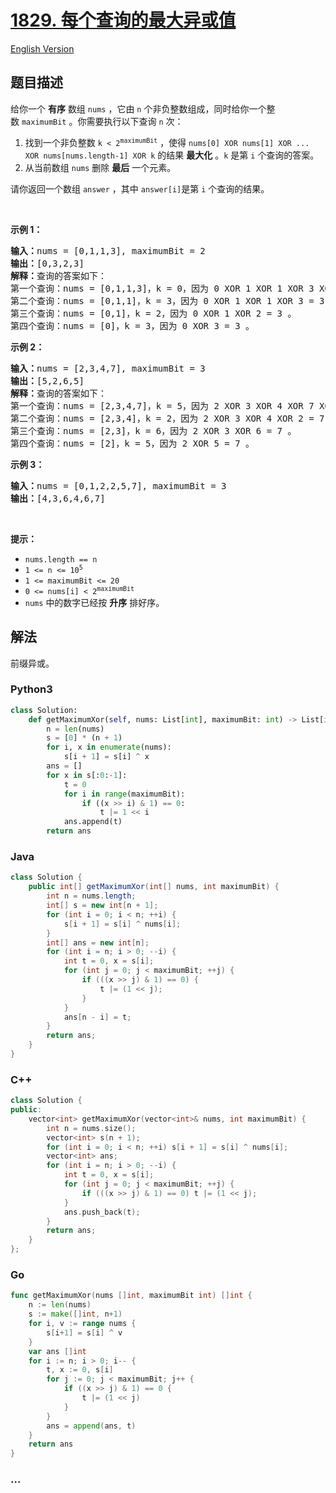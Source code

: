 # [1829. 每个查询的最大异或值](https://leetcode.cn/problems/maximum-xor-for-each-query)

[English Version](/solution/1800-1899/1829.Maximum%20XOR%20for%20Each%20Query/README_EN.md)

## 题目描述

<!-- 这里写题目描述 -->

<p>给你一个 <strong>有序</strong> 数组 <code>nums</code> ，它由 <code>n</code> 个非负整数组成，同时给你一个整数 <code>maximumBit</code> 。你需要执行以下查询 <code>n</code> 次：</p>

<ol>
	<li>找到一个非负整数 <code>k < 2<sup>maximumBit</sup></code> ，使得 <code>nums[0] XOR nums[1] XOR ... XOR nums[nums.length-1] XOR k</code> 的结果 <strong>最大化</strong> 。<code>k</code> 是第 <code>i</code> 个查询的答案。</li>
	<li>从当前数组 <code>nums</code> 删除 <strong>最后</strong> 一个元素。</li>
</ol>

<p>请你返回一个数组 <code>answer</code> ，其中<em> </em><code>answer[i]</code>是第 <code>i</code> 个查询的结果。</p>

<p> </p>

<p><strong>示例 1：</strong></p>

<pre>
<b>输入：</b>nums = [0,1,1,3], maximumBit = 2
<b>输出：</b>[0,3,2,3]
<b>解释：</b>查询的答案如下：
第一个查询：nums = [0,1,1,3]，k = 0，因为 0 XOR 1 XOR 1 XOR 3 XOR 0 = 3 。
第二个查询：nums = [0,1,1]，k = 3，因为 0 XOR 1 XOR 1 XOR 3 = 3 。
第三个查询：nums = [0,1]，k = 2，因为 0 XOR 1 XOR 2 = 3 。
第四个查询：nums = [0]，k = 3，因为 0 XOR 3 = 3 。
</pre>

<p><strong>示例 2：</strong></p>

<pre>
<b>输入：</b>nums = [2,3,4,7], maximumBit = 3
<b>输出：</b>[5,2,6,5]
<b>解释：</b>查询的答案如下：
第一个查询：nums = [2,3,4,7]，k = 5，因为 2 XOR 3 XOR 4 XOR 7 XOR 5 = 7。
第二个查询：nums = [2,3,4]，k = 2，因为 2 XOR 3 XOR 4 XOR 2 = 7 。
第三个查询：nums = [2,3]，k = 6，因为 2 XOR 3 XOR 6 = 7 。
第四个查询：nums = [2]，k = 5，因为 2 XOR 5 = 7 。
</pre>

<p><strong>示例 3：</strong></p>

<pre>
<b>输入：</b>nums = [0,1,2,2,5,7], maximumBit = 3
<b>输出：</b>[4,3,6,4,6,7]
</pre>

<p> </p>

<p><strong>提示：</strong></p>

<ul>
	<li><code>nums.length == n</code></li>
	<li><code>1 <= n <= 10<sup>5</sup></code></li>
	<li><code>1 <= maximumBit <= 20</code></li>
	<li><code>0 <= nums[i] < 2<sup>maximumBit</sup></code></li>
	<li><code>nums</code>​​​ 中的数字已经按 <strong>升序</strong> 排好序。</li>
</ul>

## 解法

<!-- 这里可写通用的实现逻辑 -->

前缀异或。

<!-- tabs:start -->

### **Python3**

<!-- 这里可写当前语言的特殊实现逻辑 -->

```python
class Solution:
    def getMaximumXor(self, nums: List[int], maximumBit: int) -> List[int]:
        n = len(nums)
        s = [0] * (n + 1)
        for i, x in enumerate(nums):
            s[i + 1] = s[i] ^ x
        ans = []
        for x in s[:0:-1]:
            t = 0
            for i in range(maximumBit):
                if ((x >> i) & 1) == 0:
                    t |= 1 << i
            ans.append(t)
        return ans
```

### **Java**

<!-- 这里可写当前语言的特殊实现逻辑 -->

```java
class Solution {
    public int[] getMaximumXor(int[] nums, int maximumBit) {
        int n = nums.length;
        int[] s = new int[n + 1];
        for (int i = 0; i < n; ++i) {
            s[i + 1] = s[i] ^ nums[i];
        }
        int[] ans = new int[n];
        for (int i = n; i > 0; --i) {
            int t = 0, x = s[i];
            for (int j = 0; j < maximumBit; ++j) {
                if (((x >> j) & 1) == 0) {
                    t |= (1 << j);
                }
            }
            ans[n - i] = t;
        }
        return ans;
    }
}
```

### **C++**

```cpp
class Solution {
public:
    vector<int> getMaximumXor(vector<int>& nums, int maximumBit) {
        int n = nums.size();
        vector<int> s(n + 1);
        for (int i = 0; i < n; ++i) s[i + 1] = s[i] ^ nums[i];
        vector<int> ans;
        for (int i = n; i > 0; --i) {
            int t = 0, x = s[i];
            for (int j = 0; j < maximumBit; ++j) {
                if (((x >> j) & 1) == 0) t |= (1 << j);
            }
            ans.push_back(t);
        }
        return ans;
    }
};
```

### **Go**

```go
func getMaximumXor(nums []int, maximumBit int) []int {
	n := len(nums)
	s := make([]int, n+1)
	for i, v := range nums {
		s[i+1] = s[i] ^ v
	}
	var ans []int
	for i := n; i > 0; i-- {
		t, x := 0, s[i]
		for j := 0; j < maximumBit; j++ {
			if ((x >> j) & 1) == 0 {
				t |= (1 << j)
			}
		}
		ans = append(ans, t)
	}
	return ans
}
```

### **...**

```

```

<!-- tabs:end -->
